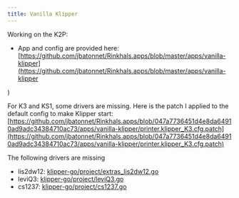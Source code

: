 ```yaml
---
title: Vanilla Klipper
---
```


Working on the K2P:

- App and config are provided here: [https://github.com/jbatonnet/Rinkhals.apps/blob/master/apps/vanilla-klipper](https://github.com/jbatonnet/Rinkhals.apps/blob/master/apps/vanilla-klipper

)

For K3 and KS1, some drivers are missing. Here is the patch I applied to the default config to make Klipper start: [https://github.com/jbatonnet/Rinkhals.apps/blob/047a7736451d4e8da64910ad9adc34384710ac73/apps/vanilla-klipper/printer.klipper_K3.cfg.patch](https://github.com/jbatonnet/Rinkhals.apps/blob/047a7736451d4e8da64910ad9adc34384710ac73/apps/vanilla-klipper/printer.klipper_K3.cfg.patch)

The following drivers are missing

- lis2dw12: [klipper-go/project/extras_lis2dw12.go](https://github.com/ANYCUBIC-3D/Kobra3/blob/main/klipper-go/project/extras_lis2dw12.go)
- leviQ3: [klipper-go/project/leviQ3.go](https://github.com/ANYCUBIC-3D/Kobra3/blob/main/klipper-go/project/leviQ3.go)
- cs1237: [klipper-go/project/cs1237.go](https://github.com/ANYCUBIC-3D/Kobra3/blob/main/klipper-go/project/cs1237.go)